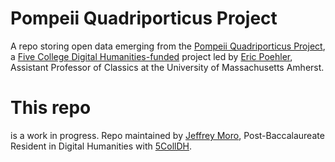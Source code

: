 # Pompeii Quadriporticus Project

A repo storing open data emerging from the [Pompeii Quadriporticus Project](http://5colldh.org/fac-staff-projects/pqp/), a [Five College Digital Humanities-funded](http://5colldh.org) project led by [Eric Poehler](https://www.umass.edu/classics/member/eric-poehler), Assistant Professor of Classics at the University of Massachusetts Amherst. 

# This repo

is a work in progress. Repo maintained by [Jeffrey Moro](https://www.github.com/jeffreymoro), Post-Baccalaureate Resident in Digital Humanities with [5CollDH](https://www.github.com/5colldh).